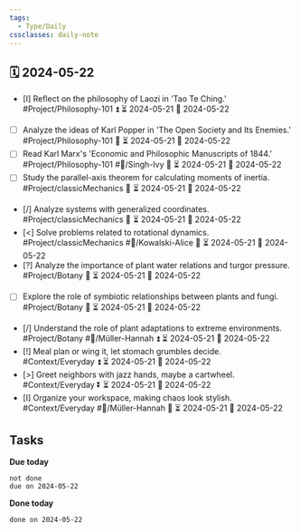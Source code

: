 ```yaml
---
tags:
  - Type/Daily
cssclasses: daily-note
---
```


## 🗓️ 2024-05-22

- [I] Reflect on the philosophy of Laozi in 'Tao Te Ching.' #Project/Philosophy-101 ⏫ ⏳ 2024-05-21 📅 2024-05-22
- [ ] Analyze the ideas of Karl Popper in 'The Open Society and Its Enemies.' #Project/Philosophy-101 🔺 ⏳ 2024-05-21 📅 2024-05-22
- [ ] Read Karl Marx's 'Economic and Philosophic Manuscripts of 1844.' #Project/Philosophy-101 #👤/Singh-Ivy 🔼 ⏳ 2024-05-21 📅 2024-05-22
- [ ] Study the parallel-axis theorem for calculating moments of inertia. #Project/classicMechanics 🔺 ⏳ 2024-05-21 📅 2024-05-22
- [/] Analyze systems with generalized coordinates. #Project/classicMechanics 🔽 ⏳ 2024-05-21 📅 2024-05-22
- [<] Solve problems related to rotational dynamics. #Project/classicMechanics #👤/Kowalski-Alice 🔼 ⏳ 2024-05-21 📅 2024-05-22
- [?] Analyze the importance of plant water relations and turgor pressure. #Project/Botany 🔽 ⏳ 2024-05-21 📅 2024-05-22
- [ ] Explore the role of symbiotic relationships between plants and fungi. #Project/Botany 🔺 ⏳ 2024-05-21 📅 2024-05-22
- [/] Understand the role of plant adaptations to extreme environments. #Project/Botany #👤/Müller-Hannah ⏫ ⏳ 2024-05-21 📅 2024-05-22
- [!] Meal plan or wing it, let stomach grumbles decide. #Context/Everyday ⏫ ⏳ 2024-05-21 📅 2024-05-22
- [>] Greet neighbors with jazz hands, maybe a cartwheel. #Context/Everyday ⏬ ⏳ 2024-05-21 📅 2024-05-22
- [I] Organize your workspace, making chaos look stylish. #Context/Everyday #👤/Müller-Hannah 🔺 ⏳ 2024-05-21 📅 2024-05-22

## Tasks

**Due today**

```tasks
not done
due on 2024-05-22
```

**Done today**

```tasks
done on 2024-05-22
```
            